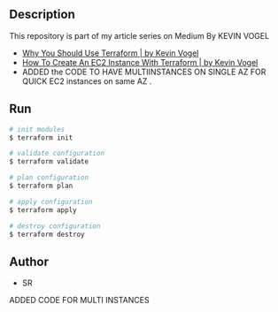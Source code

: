 ## Description

This repository is part of my article series on Medium By KEVIN VOGEL 

- [Why You Should Use Terraform | by Kevin Vogel](https://levelup.gitconnected.com/devops-why-you-should-use-terraform-667f0411e383)
- [How To Create An EC2 Instance With Terraform | by Kevin Vogel](https://levelup.gitconnected.com/devops-how-to-create-an-ec2-instance-with-terraform-a1f8285ee5f7)
- ADDED the CODE TO HAVE MULTIINSTANCES ON SINGLE AZ FOR QUICK EC2 instances on same AZ .

## Run

```bash
# init modules
$ terraform init

# validate configuration
$ terraform validate

# plan configuration
$ terraform plan

# apply configuration
$ terraform apply

# destroy configuration
$ terraform destroy
```

## Author

- SR

ADDED CODE FOR MULTI INSTANCES
